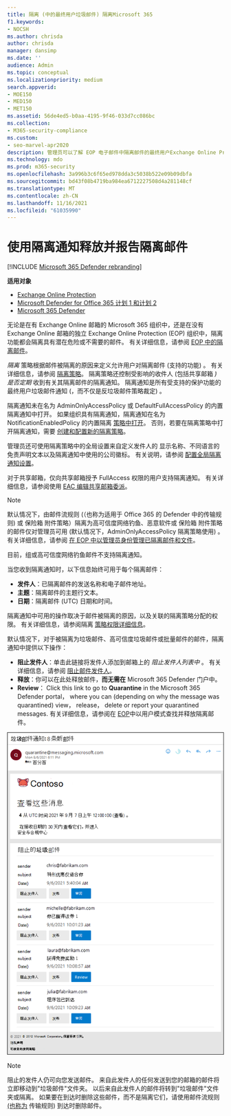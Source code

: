 ```yaml
---
title: 隔离 (中的最终用户垃圾邮件) 隔离Microsoft 365
f1.keywords:
- NOCSH
ms.author: chrisda
author: chrisda
manager: dansimp
ms.date: ''
audience: Admin
ms.topic: conceptual
ms.localizationpriority: medium
search.appverid:
- MOE150
- MED150
- MET150
ms.assetid: 56de4ed5-b0aa-4195-9f46-033d7cc086bc
ms.collection:
- M365-security-compliance
ms.custom:
- seo-marvel-apr2020
description: 管理员可以了解 EOP 电子邮件中隔离邮件的最终用户Exchange Online Protection () 。
ms.technology: mdo
ms.prod: m365-security
ms.openlocfilehash: 3a996b3c6f65ed978dda3c5038b522e09b09dbfa
ms.sourcegitcommit: bd43f08b4719ba984ea6712227508d4a281148cf
ms.translationtype: MT
ms.contentlocale: zh-CN
ms.lasthandoff: 11/16/2021
ms.locfileid: "61035990"
---
```

# <a name="use-quarantine-notifications-to-release-and-report-quarantined-messages"></a>使用隔离通知释放并报告隔离邮件

[!INCLUDE [Microsoft 365 Defender rebranding](../includes/microsoft-defender-for-office.md)]

**适用对象**
- [Exchange Online Protection](exchange-online-protection-overview.md)
- [Microsoft Defender for Office 365 计划 1 和计划 2](defender-for-office-365.md)
- [Microsoft 365 Defender](../defender/microsoft-365-defender.md)

无论是在有 Exchange Online 邮箱的 Microsoft 365 组织中，还是在没有 Exchange Online 邮箱的独立 Exchange Online Protection (EOP) 组织中，隔离功能都会隔离具有潜在危险或不需要的邮件。 有关详细信息，请参阅 [EOP 中的隔离邮件](quarantine-email-messages.md)。

_隔离_ 策略根据邮件被隔离的原因来定义允许用户对隔离邮件 (支持的功能) 。 有关详细信息，请参阅 [隔离策略](quarantine-policies.md)。 隔离策略还控制受影响的收件人 (包括共享邮箱 _) 是否定期_ 收到有关其隔离邮件的隔离通知。 隔离通知是所有受支持的保护功能的最终用户垃圾邮件通知 (，而不仅是反垃圾邮件策略裁定) 。

隔离通知未在名为 AdminOnlyAccessPolicy 或 DefaultFullAccessPolicy 的内置隔离通知中打开。 如果组织具有隔离通知，隔离通知在名为 NotificationEnabledPolicy 的内置隔离 [策略中打开](quarantine-policies.md#full-access-permissions-and-quarantine-notifications)。 否则，若要在隔离策略中打开隔离通知，需要 [创建和配置新的隔离策略](quarantine-policies.md#step-1-create-quarantine-policies-in-the-microsoft-365-defender-portal)。

管理员还可使用隔离策略中的全局设置来自定义发件人的 显示名称、不同语言的免责声明文本以及隔离通知中使用的公司徽标。 有关说明，请参阅 [配置全局隔离通知设置](quarantine-policies.md#configure-global-quarantine-notification-settings-in-the-microsoft-365-defender-portal)。

对于共享邮箱，仅向共享邮箱授予 FullAccess 权限的用户支持隔离通知。 有关详细信息，请参阅使用 [EAC 编辑共享邮箱委派](/Exchange/collaboration-exo/shared-mailboxes#use-the-eac-to-edit-shared-mailbox-delegation)。

> [!NOTE]
> 默认情况下，由邮件流规则 (（也称为适用于 Office 365 的 Defender 中的传输规则) 或 保险箱 附件策略）隔离为高可信度网络钓鱼、恶意软件或 保险箱 附件策略的邮件仅对管理员可用 (默认情况下，AdminOnlyAccessPolicy 隔离策略使用) 。 有关详细信息，请参阅 [在 EOP 中以管理员身份管理已隔离邮件和文件](manage-quarantined-messages-and-files.md)。
>
> 目前，组或高可信度网络钓鱼邮件不支持隔离通知。 

当您收到隔离通知时，以下信息始终可用于每个隔离邮件：

- **发件人**：已隔离邮件的发送名称和电子邮件地址。
- **主题**：隔离邮件的主题行文本。
- **日期**：隔离邮件 (UTC) 日期和时间。

隔离通知中可用的操作取决于邮件被隔离的原因，以及关联的隔离策略分配的权限。 有关详细信息，请参阅隔离 [策略权限详细信息](quarantine-policies.md#quarantine-policy-permission-details)。

默认情况下，对于被隔离为垃圾邮件、高可信度垃圾邮件或批量邮件的邮件，隔离通知中提供以下操作：

- **阻止发件人**：单击此链接将发件人添加到邮箱上的 _阻止发件人列表中_ 。 有关详细信息，请参阅 [阻止邮件发件人](https://support.microsoft.com/office/b29fd867-cac9-40d8-aed1-659e06a706e4)。
- **释放**：你可以在此处释放邮件，**而无需在** Microsoft 365 Defender 门户中。
- **Review**： Click this link to go to **Quarantine** in the Microsoft 365 Defender portal， where you can (depending on why the message was quarantined) view， release， delete or report your quarantined messages. 有关详细信息，请参阅在 [EOP](find-and-release-quarantined-messages-as-a-user.md)中以用户模式查找并释放隔离邮件。

![示例隔离通知。](../../media/end-user-spam-notification.png)

> [!NOTE]
> 阻止的发件人仍可向您发送邮件。 来自此发件人的任何发送到您的邮箱的邮件将立即移动到"垃圾邮件"文件夹。 以后来自此发件人的邮件将转到"垃圾邮件"文件夹或隔离。 如果要在到达时删除这些邮件，而不是隔离它们，请使用邮件流规则 [ (也称为](/exchange/security-and-compliance/mail-flow-rules/mail-flow-rules) 传输规则) 到达时删除邮件。
